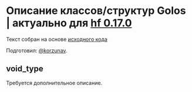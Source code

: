 # Описание классов/структур Golos | актуально для [hf 0.17.0](https://github.com/GolosChain/golos/releases/tag/v0.17.0)
Текст собран на основе [исходного кода](https://github.com/GolosChain/golos/tree/master/plugins/json_rpc/include/golos/plugins/json_rpc/utility.hpp)

Подготовил: [@korzunav](https://golos.io/@korzunav).

## void_type


Требуется дополнительное описание.
